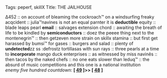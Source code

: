 Tags: peperf, skillX
Title: THE JAILHOUSE
  
∆452 :: on account of bleaming the cockroach™ on a windsurfing freaky acqcident :: julia™navines is not an equal parnter it is **deductible** equity :: blade leaps pearl **email** :: salvages extension chord :: awaiting the breath of life to be kindled by **semiconductors** :: doez the peeee thing next to the montenegrin™ :: then getzeven more strain on skillx stamina :: but first get harassed by bumsi™ for gases :: burgers and salad :: plenty of **undetected**zz ss :defrostz tortillasas with sun rays :: three pearls at a time to **incorporate** mango duck enterprises :: as witnessed by miss navinês :: then tacos by the naked chefs :: no one eats slower than leduq™ :: the absurd of music competitions and this one is a national institution  
_enemy five hundred countdown:_  **[ [49](https://www.allmusic.com/album/sound-of-silver-mw0000478740) ]>> [ [48](https://www.allmusic.com/album/hounds-of-love-mw0000193149) ]**  

